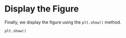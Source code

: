 # Display the Figure

Finally, we display the figure using the `plt.show()` method.

```python
plt.show()
```
